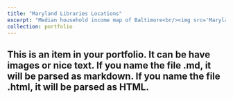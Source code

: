 ```yaml
---
title: "Maryland Libraries Locations"
excerpt: "Median household income map of Baltimore<br/><img src='Maryland Libraries.png'>"
collection: portfolio
---
```


This is an item in your portfolio. It can be have images or nice text. If you name the file .md, it will be parsed as markdown. If you name the file .html, it will be parsed as HTML. 
---
